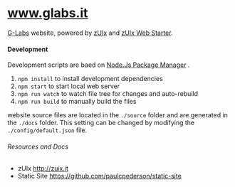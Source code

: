 # www.glabs.it

[G-Labs](http://glabs.it) website, powered by [zUIx](https://genielabs.github.io/zuix) and
[zUIx Web Starter](https://github.com/genielabs/zuix-web-starter).


#### Development

Development scripts are baed on [Node.Js Package Manager](https://www.npmjs.com/get-npm) .

1. `npm install` to install development dependencies
2. `npm start` to start local web server
3. `npm run watch` to watch file tree for changes and auto-rebuild
4. `npm run build` to manually build the files

website source files are located in the `./source` folder and are
generated in the `./docs` folder.
This setting can be changed by modifying the `./config/default.json` file.


###### Resources and Docs

- zUIx http://zuix.it
- Static Site https://github.com/paulcpederson/static-site
